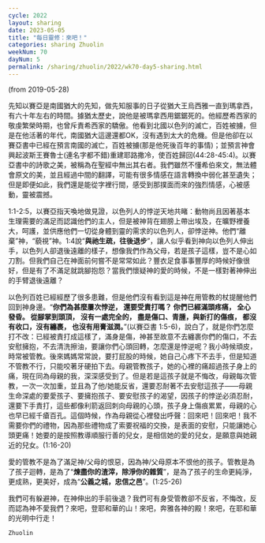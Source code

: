 ```yaml
---
cycle: 2022
layout: sharing
date: 2023-05-05
title: "每日靈修：來吧！"
categories: sharing Zhuolin
weekNum: 70
dayNum: 5
permalink: /sharing/zhuolin/2022/wk70-day5-sharing.html
--- 
```

(from 2019-05-28)

先知以賽亞是南國猶大的先知，做先知服事的日子從猶大王烏西雅一直到瑪拿西，有六十年左右的時間。據猶太歷史，說他是被瑪拿西用鋸鋸死的。他經歷希西家的敬虔繁榮時期，也曾斥責希西家的驕傲。他看到北國以色列的滅亡，百姓被擄，但是在他活著的年代，南國猶大這邊還都OK，沒有遇到太大的危機。但是他卻在以賽亞書中已經在預言南國的滅亡，百姓被擄(那是他死後百年的事情)；並預言神會興起波斯王賽魯士(連名字都不錯)重建耶路撒冷，使百姓歸回(44:28-45:4)。以賽亞書中的詩歌之美，被稱為在聖經中無出其右者。我們雖然不懂希伯來文，無法體會原文的美，並且經過中間的翻譯，可能有很多情感在語言轉換中弱化甚至遺失；但是即便如此，我們還是能從字裡行間，感受到那撲面而來的強烈情感，心被感動，靈被震撼。  

1:1-2:5，以賽亞指天喚地做見證，以色列人的悖逆天地共睹：動物尚且因著基本生理需要的滿足而認識他們的主人，但是被神背在翅膀上帶出埃及，在曠野裡養大，呵護，並供應他們一切從身體到靈的需求的以色列人，卻悖逆神。他們“離棄”神，“藐視”神。1:4說“**與祂生疏，往後退步**”，讓人似乎看到神向以色列人伸出手，以色列人卻退後遠離的樣子，想像我們作為父母，若是孩子這樣，豈不是心如刀割。但我們自己在神面前何嘗不是常常如此？豐衣足食事事豐厚的時候好像很好，但是有了不滿足就跳腳抱怨？當我們懷疑神的愛的時候，不是一樣對著神伸出的手臂退後遠離？  

以色列百姓已經經歷了很多患難，但是他們沒有看到這是神在用管教的杖提醒他們回到神身邊。“**你們為甚麼屢次悖逆， 還要受責打嗎？ 你們已經滿頭疼痛， 全心發昏。 從腳掌到頭頂， 沒有一處完全的， 盡是傷口、青腫，與新打的傷痕， 都沒有收口，沒有纏裹， 也沒有用膏滋潤。**”(以賽亞書 1:5-6)，說白了，就是你們怎麼打不改：已經被責打成這樣了，滿身是傷，神甚至故意不去纏裹你們的傷口，不去安慰擁抱，不去清洗擦油，要讓你們心頭回轉，怎麼還是悖逆呢？我小時候頑皮，時常被管教。後來媽媽常常說，要打屁股的時候，她自己心疼下不去手，但是知道不管教不行，只能咬著牙硬拍下去。母親管教孩子，她的心裡的痛超過孩子身上的痛，現在同為母親的我，深深感受到了。但是若是這孩子就是不悔改，母親每次管教，一次一次加重，並且為了他/她能反省，還要忍耐著不去安慰這孩子——母親生命深處的要愛孩子、要擁抱孩子、要安慰孩子的渴望，因孩子的悖逆必須忍耐，還要下手責打，這些都像利箭返回刺向母親的心頭，孩子身上傷痕累累，母親的心也早已經千瘡百孔。這個時候，作為母親從心裡發出呼聲：回來吧！回來吧！我不需要你們的禮物，因為那些禮物成了索要祝福的交換，是表面的安慰，只能讓她心頭更痛！她要的是按照教導順服行善的兒女，是相信她的愛的兒女，是願意與她親近的兒女。(1:16-20)  

愛的管教不是為了滿足神/父母的恨惡，因為神/父母原本不恨他的孩子。管教是為了孩子迴轉，是為了“**煉盡你的渣滓，除淨你的雜質**”，是為了孩子的生命更純淨，更成熟，更美好，成為“**公義之城，忠信之邑**”。(1:25-26)  

我們可有躲避神，在神伸出的手前後退？我們可有身受管教卻不反省，不悔改，反而認為神不愛我們？來吧，登耶和華的山！來吧，奔雅各神的殿！來吧，在耶和華的光明中行走！  

`Zhuolin`  
